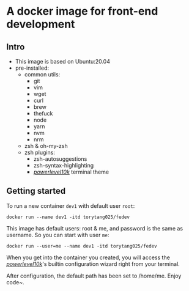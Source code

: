 # A docker image for front-end development

## Intro

- This image is based on Ubuntu:20.04
- pre-installed:
  - common utils:
    - git
    - vim
    - wget
    - curl
    - brew
    - thefuck
    - node
    - yarn
    - nvm
    - nrm
  - zsh & oh-my-zsh
  - zsh plugins:
    - zsh-autosuggestions
    - zsh-syntax-highlighting
    - [_powerlevel10k_](https://github.com/romkatv/powerlevel10k) terminal theme

## Getting started

To run a new container `dev1` with default user `root`:

```shell
docker run --name dev1 -itd torytang025/fedev
```

This image has default users: root & me, and password is the same as username. So you can start with user `me`:

```shell
docker run --user=me --name dev1 -itd torytang025/fedev
```

When you get into the container you created, you will access the [_powerlevel10k_](https://github.com/romkatv/powerlevel10k)'s builtin configuration wizard right from your terminal.

After configuration, the default path has been set to /home/me. Enjoy code~.
